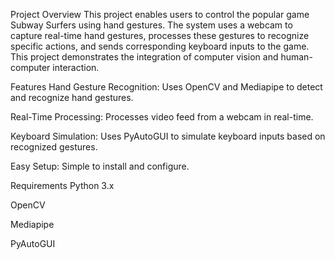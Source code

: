 Project Overview
This project enables users to control the popular game Subway Surfers using hand gestures. The system uses a webcam to capture real-time hand gestures, processes these gestures to recognize specific actions, and sends corresponding keyboard inputs to the game. This project demonstrates the integration of computer vision and human-computer interaction.

Features
Hand Gesture Recognition: Uses OpenCV and Mediapipe to detect and recognize hand gestures.

Real-Time Processing: Processes video feed from a webcam in real-time.

Keyboard Simulation: Uses PyAutoGUI to simulate keyboard inputs based on recognized gestures.

Easy Setup: Simple to install and configure.

Requirements
Python 3.x

OpenCV

Mediapipe

PyAutoGUI
